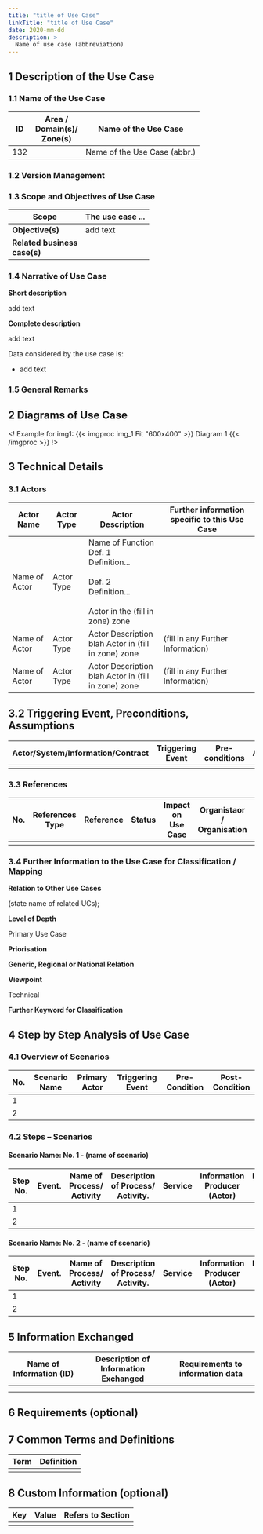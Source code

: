 ```yaml
---
title: "title of Use Case"
linkTitle: "title of Use Case"
date: 2020-mm-dd
description: >
  Name of use case (abbreviation)
---
```


## 1 Description of the Use Case


### 1.1 Name of the Use Case

<table>
<thead>
<tr class="header">
<th><strong>ID</strong></th>
<th><strong>Area /<br />
Domain(s)/<br />
Zone(s)</strong></th>
<th><strong>Name of the Use Case</strong></th>
</tr>
</thead>
<tbody>
<tr class="odd">
<td>132</td>
<td></td>
<td>Name of the Use Case (abbr.)</td>
</tr>
</tbody>
</table>

### 1.2 Version Management


### 1.3 Scope and Objectives of Use Case

<table>
<thead>
<tr class="header">
<th><strong>Scope</strong></th>
<th>The use case ...</th>
</tr>
</thead>
<tbody>
<tr class="odd">
<td><strong>Objective(s)</strong></td>
<td>add text</td>
</tr>
<tr class="even">
<td><strong>Related business<br />
case(s) </strong></td>
<td></td>
</tr>
</tbody>
</table>

### 1.4 Narrative of Use Case

**Short description**

add text


**Complete description**

add text


Data considered by the use case is:

-   add text


### 1.5 General Remarks

## 2 Diagrams of Use Case
<! Example for img1:
{{< imgproc img_1 Fit "600x400" >}}
Diagram 1
{{< /imgproc >}}
!>


## 3 Technical Details

### 3.1 Actors

<table>
<thead>
<tr class="header">
<th><strong>Actor Name</strong></th>
<th><strong>Actor Type</strong></th>
<th><strong>Actor Description</strong></th>
<th><strong>Further information specific to this Use Case</strong></th>
</tr>
</thead>
<tbody>
<tr class="odd">
<td>Name of Actor</td>
<td>Actor Type</td>
<td>Name of Function<br />
Def. 1<br />
Definition...<br />
<br />
Def. 2<br />
Definition...
<br />
<br />
Actor in the (fill in zone) zone</td>
<td></td>
</tr>
<tr class="even">
<td>Name of Actor</td>
<td>Actor Type</td>
<td>Actor Description<br />
blah
Actor in (fill in zone) zone</td>
<td>(fill in any Further Information)</td>
</tr>
<td>Name of Actor</td>
<td>Actor Type</td>
<td>Actor Description<br />
blah
Actor in (fill in zone) zone</td>
<td>(fill in any Further Information)</td>
</tbody>
</table>

3.2 Triggering Event, Preconditions, Assumptions
------------------------------------------------

<table>
<thead>
<tr class="header">
<th><strong>Actor/System/Information/Contract</strong></th>
<th><strong>Triggering Event</strong></th>
<th><strong>Pre-conditions</strong></th>
<th><strong>Assumption</strong></th>
</tr>
</thead>
<tbody>
<tr class="odd">
<td></td>
<td></td>
<td></td>
<td></td>
</tr>
</tbody>
</table>

### 3.3 References

<table>
<thead>
<tr class="header">
<th><strong>No.</strong></th>
<th><strong>References Type</strong></th>
<th><strong>Reference</strong></th>
<th><strong>Status</strong></th>
<th><strong>Impact on Use Case</strong></th>
<th><strong>Organistaor / Organisation</strong></th>
<th><strong>Link</strong></th>
</tr>
</thead>
<tbody>
<tr class="odd">
<td></td>
<td></td>
<td></td>
<td></td>
<td></td>
<td></td>
<td></td>
</tr>
</tbody>
</table>

### 3.4 Further Information to the Use Case for Classification / Mapping

**Relation to Other Use Cases**

(state name of related UCs);

**Level of Depth**

Primary Use Case

**Priorisation**

**Generic, Regional or National Relation**


**Viewpoint**

Technical

**Further Keyword for Classification**

## 4 Step by Step Analysis of Use Case

### 4.1 Overview of Scenarios

<table>
<thead>
<tr class="header">
<th><strong>No.</strong></th>
<th><strong>Scenario Name</strong></th>
<th><strong>Primary Actor</strong></th>
<th><strong>Triggering Event</strong></th>
<th><strong>Pre-Condition</strong></th>
<th><strong>Post-Condition</strong></th>
</tr>
</thead>
<tbody>
<tr class="odd">
<td>1</td>
<td></td>
<td></td>
<td></td>
<td></td>
<td></td>
</tr>
<tr class="even">
<td>2</td>
<td></td>
<td></td>
<td></td>
<td></td>
<td></td>
</tr>
</tbody>
</table>

### 4.2 Steps – Scenarios

#### Scenario Name: No. 1 - (name of scenario)

<table>
<thead>
<tr class="header">
<th><strong>Step No.</strong></th>
<th><strong>Event.</strong></th>
<th><strong>Name of Process/ Activity</strong></th>
<th><strong>Description of Process/ Activity.</strong></th>
<th><strong>Service</strong></th>
<th><strong>Information Producer (Actor)</strong></th>
<th><strong>Information Receiver (Actor)</strong></th>
<th><strong>Information Exchanged</strong></th>
<th><strong>Requirements, R-ID</strong></th>
</tr>
</thead>
<tbody>
<tr class="odd">
<td>1</td>
<td></td>
<td></td>
<td></td>
<td></td>
<td></td>
<td></td>
<td></td>
<td></td>
</tr>
<tr class="even">
<td>2</td>
<td></td>
<td></td>
<td></td>
<td></td>
<td></td>
<td></td>
<td></td>
<td></td>
</tr>
</tbody>
</table>

#### Scenario Name: No. 2 - (name of scenario)

<table>
<thead>
<tr class="header">
<th><strong>Step No.</strong></th>
<th><strong>Event.</strong></th>
<th><strong>Name of Process/ Activity</strong></th>
<th><strong>Description of Process/ Activity.</strong></th>
<th><strong>Service</strong></th>
<th><strong>Information Producer (Actor)</strong></th>
<th><strong>Information Receiver (Actor)</strong></th>
<th><strong>Information Exchanged</strong></th>
<th><strong>Requirements, R-ID</strong></th>
</tr>
</thead>
<tbody>
<tr class="odd">
<td>1</td>
<td></td>
<td></td>
<td></td>
<td></td>
<td></td>
<td></td>
<td></td>
<td></td>
</tr>
<tr class="even">
<td>2</td>
<td></td>
<td></td>
<td></td>
<td></td>
<td></td>
<td></td>
<td></td>
<td></td>
</tr>
</tbody>
</table>

## 5 Information Exchanged

<table>
<thead>
<tr class="header">
<th><strong>Name of Information (ID)</strong></th>
<th><strong>Description of Information Exchanged</strong></th>
<th><strong>Requirements to information data</strong></th>
</tr>
</thead>
<tbody>
<tr class="odd">
<td></td>
<td></td>
<td></td>
</tr>
<tr class="even">
<td></td>
<td></td>
<td></td>
</tr>
</tbody>
</table>

## 6 Requirements (optional)

## 7 Common Terms and Definitions

<table>
<thead>
<tr class="header">
<th><strong>Term</strong></th>
<th><strong>Definition</strong></th>
</tr>
</thead>
<tbody>
<tr class="odd">
<td></td>
<td></td>
</tr>
</tbody>
</table>

## 8 Custom Information (optional)

<table>
<thead>
<tr class="header">
<th><strong>Key</strong></th>
<th><strong>Value</strong></th>
<th><strong>Refers to Section</strong></th>
</tr>
</thead>
<tbody>
<tr class="odd">
<td></td>
<td></td>
<td></td>
</tr>
</tbody>
</table>
